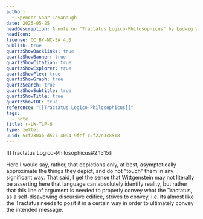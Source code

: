 ```yaml
---
author:
  - Spencer Saar Cavanaugh
date: 2025-05-25
headDescription: A note on "Tractatus Logico-Philosophicus" by Ludwig Wittgenstein
headIcon: 
license: CC BY-NC-SA 4.0
publish: true
quartzShowBacklinks: true
quartzShowBanner: true
quartzShowCitation: true
quartzShowExplorer: true
quartzShowFlex: true
quartzShowGraph: true
quartzSearch: true
quartzShowSubtitle: true
quartzShowTitle: true
quartzShowTOC: true
reference: "[[Tractatus Logico-Philosophicus]]"
tags:
  - note
title: r-LW-TLP-6
type: zettel
uuid: 5cf730ab-d577-4094-9fcf-c2f22e3c8518
---
```

![[Tractatus Logico-Philosophicus#2.1515]]

Here I would say, rather, that depictions only, at best, asymptotically approximate the things they depict, and do not "touch" them in any significant way. That said, I get the sense that Wittgenstein may not literally be asserting here that language can absolutely identify reality, but rather that this line of argument is needed to properly convey what the Tractatus, as a self-disavowing discursive edifice, strives to convey, i.e. its almost like the Tractatus needs to posit it in a certain way in order to ultimately convey the intended message.